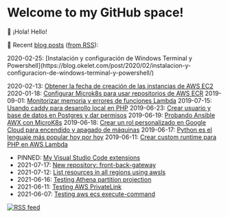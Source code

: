 # Welcome to my GitHub space!

👋 ¡Hola! Hello!

:memo: Recent [blog posts](https://blog.okelet.com) ([from RSS](https://blog.okelet.com/index.xml)):

<!-- BLOG-POST-LIST:START -->2020-02-25: [Instalación y configuración de Windows Terminal y Powershell](https://blog.okelet.com/post/2020/02/instalacion-y-configuracion-de-windows-terminal-y-powershell/)
2020-02-13: [Obtener la fecha de creación de las instancias de AWS EC2](https://blog.okelet.com/post/2020/02/obtener-la-fecha-de-creacion-de-las-instancias-de-aws-ec2/)
2020-01-18: [Configurar Microk8s para usar repositorios de AWS ECR](https://blog.okelet.com/post/2020/01/configurar-microk8s-para-usar-repositorios-de-aws-ecr/)
2019-09-01: [Monitorizar memoria y errores de funciones Lambda](https://blog.okelet.com/post/2019/09/monitorizar-memoria-y-errores-de-funciones-lambda/)
2019-07-15: [Usando caddy para desarollo local en PHP](https://blog.okelet.com/post/2019/07/usando-caddy-para-desarollo-local-en-php/)
2019-06-23: [Crear usuario y base de datos en Postgres y dar permisos](https://blog.okelet.com/post/2019/06/crear-usuario-y-base-de-datos-en-postgres-y-dar-permisos/)
2019-06-19: [Probando Ansible AWX con MicroK8s](https://blog.okelet.com/post/2019/06/probando-ansible-awx-con-microk8s/)
2019-06-18: [Crear un rol personalizado en Google Cloud para encendido y apagado de máquinas](https://blog.okelet.com/post/2019/06/crear-un-rol-personalizado-en-google-cloud-para-encendido-y-apagado-de-maquinas/)
2019-06-17: [Python es el lenguaje más popular hoy por hoy](https://blog.okelet.com/post/2019/06/python-es-el-lenguaje-mas-popular-hoy-por-hoy/)
2019-06-11: [Crear custom runtime para PHP en AWS Lambda](https://blog.okelet.com/post/2019/06/crear-custom-runtime-para-php-en-aws-lambda/)
<!-- BLOG-POST-LIST:END -->

* PINNED: [My Visual Studio Code extensions](https://gist.github.com/okelet/51b1964f47c2fbeede9753f57b99fb44)
* 2021-07-17: [New repository: front-back-gateway](https://gist.github.com/okelet/af4ee891225a9c042a2e4ccbc668862d)
* 2021-07-12: [List resources in all regions using awsls](https://gist.github.com/okelet/125f74edc77305f661a2509b3854368e)
* 2021-06-16: [Testing Athena partition projection](https://gist.github.com/okelet/ba9a5b98233362a96f22c33c465289dd)
* 2021-06-11: [Testing AWS PrivateLink](https://gist.github.com/okelet/f4bf0643c166d8c7033037daffb51972)
* 2021-06-07: [Testing aws ecs execute-command](https://gist.github.com/okelet/2b3364fa18ce74f39b43b6ce8f31cccc)

[![RSS feed](https://img.shields.io/badge/rss-subscribe_to_my_gist_feed-green)](https://gist.github.com/okelet.atom)
